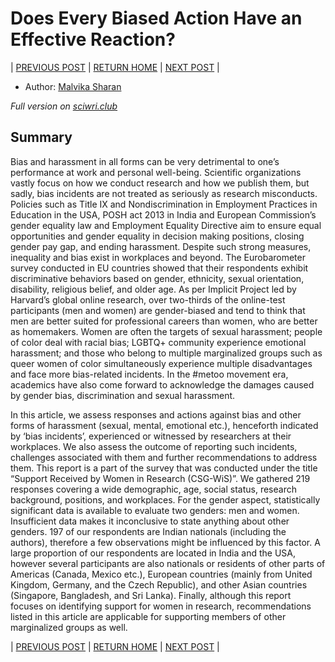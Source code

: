 # Does Every Biased Action Have an Effective Reaction?

| [PREVIOUS POST](part-2-gender-bias-myth-or-fact.md) | [RETURN HOME](https://wiscsg.github.io/wis-csg-2018) | [NEXT POST](part-4-gender-diversity-paradox.md) |

- Author: [Malvika Sharan](../authors_contributors.md)

*Full version on [sciwri.club](https://www.sciwri.club/wp-content/uploads/2019/03/CGS-WiS_Team3_20190325.pdf)*

## Summary

Bias and harassment in all forms can be very detrimental
to one’s performance at work and personal well-being.
Scientific organizations vastly focus on how we conduct
research and how we publish them, but sadly, bias
incidents are not treated as seriously as research
misconducts. Policies such as Title IX and Nondiscrimination in Employment Practices in Education in the USA, POSH act 2013 in India and
European Commission’s gender equality law and
Employment Equality Directive aim to ensure equal
opportunities and gender equality in decision making
positions, closing gender pay gap, and ending
harassment. Despite such strong measures, inequality
and bias exist in workplaces and beyond. The
Eurobarometer survey conducted in EU countries 
showed that their respondents exhibit discriminative
behaviors based on gender, ethnicity, sexual orientation,
disability, religious belief, and older age. As per Implicit
Project led by Harvard’s global online research, over
two-thirds of the online-test participants (men and
women) are gender-biased and tend to think that men
are better suited for professional careers than women,
who are better as homemakers. Women are often
the targets of sexual harassment; people of color deal
with racial bias; LGBTQ+ community experience
emotional harassment; and those who belong to
multiple marginalized groups such as queer women of
color simultaneously experience multiple disadvantages
and face more bias-related incidents. In the #metoo
movement era, academics have also come forward
to acknowledge the damages caused by gender bias,
discrimination and sexual harassment.

In this article, we assess responses and actions against
bias and other forms of harassment (sexual, mental,
emotional etc.), henceforth indicated by ‘bias incidents’,
experienced or witnessed by researchers at their
workplaces. We also assess the outcome of reporting
such incidents, challenges associated with them and
further recommendations to address them. This report
is a part of the survey that was conducted under the title
“Support Received by Women in Research (CSG-WiS)”.
We gathered 219 responses covering a wide
demographic, age, social status, research background,
positions, and workplaces. For the gender aspect,
statistically significant data is available to evaluate two
genders: men and women. Insufficient data makes it
inconclusive to state anything about other genders. 197
of our respondents are Indian nationals (including the
authors), therefore a few observations might be
influenced by this factor. A large proportion of our
respondents are located in India and the USA, however
several participants are also nationals or residents of
other parts of Americas (Canada, Mexico etc.), European
countries (mainly from United Kingdom, Germany, and
the Czech Republic), and other Asian countries
(Singapore, Bangladesh, and Sri Lanka). Finally,
although this report focuses on identifying support for
women in research, recommendations listed in this
article are applicable for supporting members of other
marginalized groups as well.


| [PREVIOUS POST](part-2-gender-bias-myth-or-fact.md) | [RETURN HOME](https://wiscsg.github.io/wis-csg-2018) | [NEXT POST](part-4-gender-diversity-paradox.md) |
